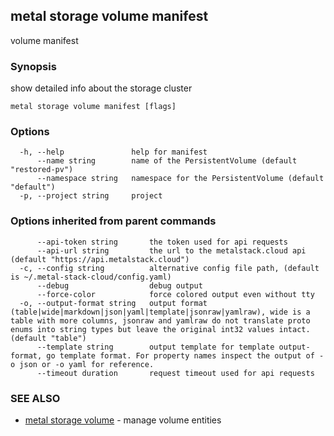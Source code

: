 ## metal storage volume manifest

volume manifest

### Synopsis

show detailed info about the storage cluster

```
metal storage volume manifest [flags]
```

### Options

```
  -h, --help               help for manifest
      --name string        name of the PersistentVolume (default "restored-pv")
      --namespace string   namespace for the PersistentVolume (default "default")
  -p, --project string     project
```

### Options inherited from parent commands

```
      --api-token string       the token used for api requests
      --api-url string         the url to the metalstack.cloud api (default "https://api.metalstack.cloud")
  -c, --config string          alternative config file path, (default is ~/.metal-stack-cloud/config.yaml)
      --debug                  debug output
      --force-color            force colored output even without tty
  -o, --output-format string   output format (table|wide|markdown|json|yaml|template|jsonraw|yamlraw), wide is a table with more columns, jsonraw and yamlraw do not translate proto enums into string types but leave the original int32 values intact. (default "table")
      --template string        output template for template output-format, go template format. For property names inspect the output of -o json or -o yaml for reference.
      --timeout duration       request timeout used for api requests
```

### SEE ALSO

* [metal storage volume](metal_storage_volume.md)	 - manage volume entities

